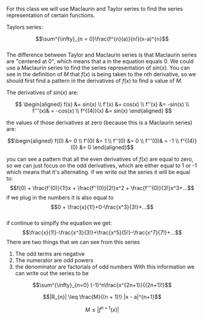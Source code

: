 For this class we will use Maclaurin and Taylor series to find the series representation of certain functions.

Taylors series:

$$\sum^{\infty}_{n = 0}\frac{f^{n}(a)}{n!}(x-a)^{n}$$  
The difference between Taylor and Maclaurin series is that Maclaurin series are "centered at 0", which means that a in the equation equals 0.
We could use a Maclaurin series to find the series representation of $sin(x)$.
You can see in the definition of $M$ that $f(x)$ is being taken to the *nth* derivative, so we should first find a pattern in the derivatives of $f(x)$ to find a value of $M$.

The derivatives of $sin(x)$ are:

$$
\begin{aligned} 
f(x) &= sin(x) \\ 
f'(x) &= cos(x) \\
f''(x) &= -sin(x) \\
f'''(x)& = -cos(x) \\
f^{(4)}(x) &= sin(x)
\end{aligned}
$$

the values of those derivatives at zero (because this is a Maclaurin series) are:

$$\begin{aligned} 
f(0) &= 0 \\ 
f'(0) &= 1 \\
f''(0) &= 0 \\
f'''(0)& = -1 \\
f^{(4)}(0) &= 0
\end{aligned}$$ 

you can see a pattern that all the even derivatives of $f(x)$ are equal to zero, so we can just focus on the odd derivatives, which are either equal to 1 or -1 which means that it's alternating.
if we write out the series it will be equal to:  
$$f(0) + \frac{f'(0)}{1!}x + \frac{f''(0)}{2!}x^2 + \frac{f'''(0)}{3!}x^3+...$$ if we plug in the numbers it is also equal to $$0 + \frac{x}{1!}+0-\frac{x^3}{3!}+...$$  
if continue to simplfy the equation we get:
$$\frac{x}{1!}-\frac{x^3}{3!}+\frac{x^5}{5!}-\frac{x^7}{7!}+...$$ There are two things that we can see from this series
1. The odd terms are negative
2. The numerator are odd powers
3. the denominator are factorials of odd numbers
With this information we can write out the series to be  

$$\sum^{\infty}_{n=0} (-1)^n\frac{x^{2n+1}}{(2n+1)!}$$

$$|R_{n}| \leq \frac{M}{(n + 1)!} |x - a|^{n+1}$$

$$M \leq |f^{n+1}(x)|$$
